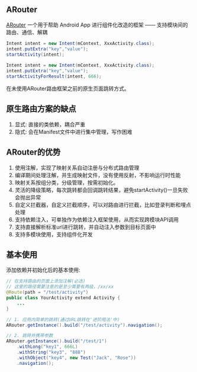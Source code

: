 ARouter
---


[ARouter](https://github.com/alibaba/ARouter)
一个用于帮助 Android App 进行组件化改造的框架 —— 支持模块间的路由、通信、解耦




```java
Intent intent = new Intent(mContext, XxxActivity.class);
intent.putExtra("key","value");
startActivity(intent);
        
Intent intent = new Intent(mContext, XxxActivity.class);
intent.putExtra("key","value");
startActivityForResult(intent, 666);
```
在未使用ARouter路由框架之前的原生页面跳转方式。 


## 原生路由方案的缺点 

1. 显式: 直接的类依赖，耦合严重
2. 隐式: 会在Manifest文件中进行集中管理，写作困难


## ARouter的优势

1. 使用注解，实现了映射关系自动注册与分布式路由管理
2. 编译期间处理注解，并生成映射文件，没有使用反射，不影响运行时性能
3. 映射关系按组分类，分级管理，按需初始化。
4. 灵活的降级策略，每次跳转都会回调跳转结果，避免startActivity()一旦失败会抛出异常
5. 自定义拦截器，自定义拦截顺序，可以对路由进行拦截，比如登录判断和埋点处理
6. 支持依赖注入，可单独作为依赖注入框架使用，从而实现跨模块API调用
7. 支持直接解析标准url进行跳转，并自动注入参数到目标页面中
8. 支持多模块使用，支持组件化开发



## 基本使用

添加依赖并初始化后的基本使用:     

```java
// 在支持路由的页面上添加注解(必选)
// 这里的路径需要注意的是至少需要有两级，/xx/xx
@Route(path = "/test/activity")
public class YourActivity extend Activity {
    ...
}

// 1. 应用内简单的跳转(通过URL跳转在'进阶用法'中)
ARouter.getInstance().build("/test/activity").navigation();

// 2. 跳转并携带参数
ARouter.getInstance().build("/test/1")
    .withLong("key1", 666L)
    .withString("key3", "888")
    .withObject("key4", new Test("Jack", "Rose"))
    .navigation();
```








